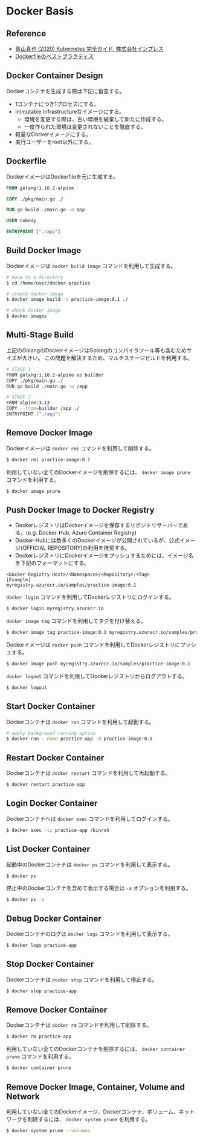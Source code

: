 # Docker Basis

## Reference

* [青山真也 (2020) Kubernetes 完全ガイド, 株式会社インプレス](https://book.impress.co.jp/books/1119101148)
* [Dockerfileのベストプラクティス](https://docs.docker.jp/develop/develop-images/dockerfile_best-practices.html)

## Docker Container Design

Dockerコンテナを生成する際は下記に留意する。

* 1コンテナにつき1プロセスにする。
* Immutable Infrastructureなイメージにする。
  *  環境を変更する際は、古い環境を破棄して新たに作成する。
  *  一度作られた環境は変更されないことを徹底する。
*  軽量なDockerイメージにする。
*  実行ユーザーをroot以外にする。

## Dockerfile

DockerイメージはDockerfileを元に生成する。

```Dockerfile
FROM golang:1.16.2-alpine

COPY ./pkg/main.go ./

RUN go build ./main.go -o app

USER nobody

ENTRYPOINT ["./app"]
```

## Build Docker Image

Dockerイメージは `docker build image` コマンドを利用して生成する。

```bash
# move to a directory
$ cd /home/user/docker-practice

# create docker image
$ docker image build -t practice-image:0.1 ./

# check docker image
$ docker images 
```

## Multi-Stage Build

上記のGolangのDockerイメージはGolangのコンパイラツール等も含むためサイズが大きい。
この問題を解決するため、マルチステージビルドを利用する。

```bash
# STAGE 1
FROM golang:1.16.2-alpine as builder
COPY ./pkg/main.go ./
RUN go build ./main.go -o /app

# STAGE 2
FROM alpine:3.13
COPY --from=builder /app ./
ENTRYPOINT ["./app"]
```

## Remove Docker Image

Dockerイメージは `docker rmi` コマンドを利用して削除する。

```bash
$ docker rmi practice-image:0.1
```

利用していない全てのDockerイメージを削除するには、 `docker image prune` コマンドを利用する。

```bash
$ docker image prune
```

## Push Docker Image to Docker Registry

* DockerレジストリはDockerイメージを保存するリポジトリサーバーである。(e.g. Docker-Hub, Azure Container Registry)
* Docker-Hubには数多くのDockerイメージが公開されているが、公式イメージ(OFFICIAL REPOSITORY)の利用を推奨する。
* DockerレジストリにDockerイメージをプッシュするためには、イメージ名を下記のフォーマットにする。

```
<Docker Registry Host>/<Namespace>/<Repository>:<Tag>
[Example]
myregistry.azurecr.io/samples/practice-image:0.1
```

`docker login` コマンドを利用してDockerレジストリにログインする。

```bash
$ docker login myregistry.azurecr.io
```

`docker image tag` コマンドを利用してタグを付け替える。

```bash
$ docker image tag practice-image:0.1 myregistry.azurecr.io/samples/practice-image:0.1
```

Dockerイメージは `docker push` コマンドを利用してDockerレジストリにプッシュする。

```bash
$ docker image push myregistry.azurecr.io/samples/practice-image:0.1
```

`docker logout` コマンドを利用してDockerレジストリからログアウトする。

```bash
$ docker logout
```

## Start Docker Container

Dockerコンテナは `docker run` コマンドを利用して起動する。

```bash
# apply background running option
$ docker run --name practice-app -d practice-image:0.1
```

## Restart Docker Container

Dockerコンテナは `docker restart` コマンドを利用して再起動する。

```bash
$ docker restart practice-app
```

## Login Docker Container

Dockerコンテナへは `docker exec` コマンドを利用してログインする。

```bash
$ docker exec -ti practice-app /bin/sh
```

## List Docker Container

起動中のDockerコンテナは `docker ps` コマンドを利用して表示する。

```bash
$ docker ps
```

停止中のDockerコンテナを含めて表示する場合は `-a` オプションを利用する。

```bash
$ docker ps -a
```

## Debug Docker Container

Dockerコンテナのログは `docker logs` コマンドを利用して表示する。

```bash
$ docker logs practice-app
```

## Stop Docker Container

Dockerコンテナは `docker stop` コマンドを利用して停止する。

```bash
$ docker stop practice-app
```

## Remove Docker Container

Dockerコンテナは `docker rm` コマンドを利用して削除する。

```bash
$ docker rm practice-app
```

利用していない全てのDockerコンテナを削除するには、 `docker container prune` コマンドを利用する。

```bash
$ docker container prune
```

## Remove Docker Image, Container, Volume and Network

利用していない全てのDockerイメージ、Dockerコンテナ、ボリューム、ネットワークを削除するには、 `docker system prune` を利用する。

```bash
$ docker system prune --volumes
```